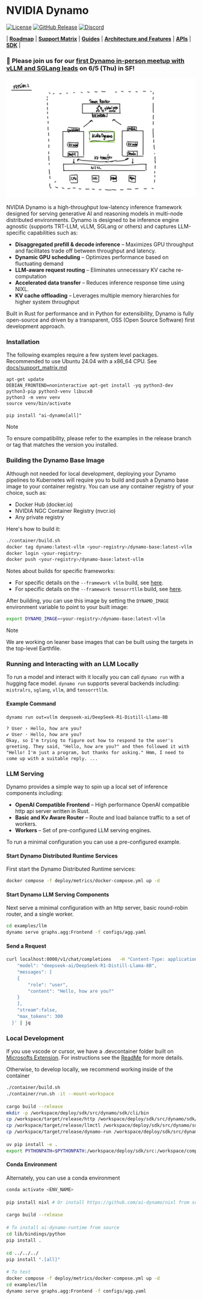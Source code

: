 <!--
SPDX-FileCopyrightText: Copyright (c) 2024-2025 NVIDIA CORPORATION & AFFILIATES. All rights reserved.
SPDX-License-Identifier: Apache-2.0

Licensed under the Apache License, Version 2.0 (the "License");
you may not use this file except in compliance with the License.
You may obtain a copy of the License at

http://www.apache.org/licenses/LICENSE-2.0

Unless required by applicable law or agreed to in writing, software
distributed under the License is distributed on an "AS IS" BASIS,
WITHOUT WARRANTIES OR CONDITIONS OF ANY KIND, either express or implied.
See the License for the specific language governing permissions and
limitations under the License.
-->

# NVIDIA Dynamo

[![License](https://img.shields.io/badge/License-Apache_2.0-blue.svg)](https://opensource.org/licenses/Apache-2.0)
[![GitHub Release](https://img.shields.io/github/v/release/ai-dynamo/dynamo)](https://github.com/ai-dynamo/dynamo/releases/latest)
[![Discord](https://dcbadge.limes.pink/api/server/D92uqZRjCZ?style=flat)](https://discord.gg/nvidia-dynamo)

| **[Roadmap](https://github.com/ai-dynamo/dynamo/issues/762)** | **[Support Matrix](docs/support_matrix.md)** | **[Guides](docs/guides)** | **[Architecture and Features](docs/architecture/architecture.md)** | **[APIs](lib/bindings/python/README.md)** | **[SDK](deploy/dynamo/sdk/README.md)** |

### 📢 **Please join us for our** [ **first Dynamo in-person meetup with vLLM and SGLang leads**](https://events.nvidia.com/nvidiadynamousermeetups) **on 6/5 (Thu) in SF!** ###

![Dynamo architecture](./docs/images/front_page_arch.jpg)

NVIDIA Dynamo is a high-throughput low-latency inference framework designed for serving generative AI and reasoning models in multi-node distributed environments. Dynamo is designed to be inference engine agnostic (supports TRT-LLM, vLLM, SGLang or others) and captures LLM-specific capabilities such as:

- **Disaggregated prefill & decode inference** – Maximizes GPU throughput and facilitates trade off between throughput and latency.
- **Dynamic GPU scheduling** – Optimizes performance based on fluctuating demand
- **LLM-aware request routing** – Eliminates unnecessary KV cache re-computation
- **Accelerated data transfer** – Reduces inference response time using NIXL.
- **KV cache offloading** – Leverages multiple memory hierarchies for higher system throughput

Built in Rust for performance and in Python for extensibility, Dynamo is fully open-source and driven by a transparent, OSS (Open Source Software) first development approach.

### Installation

The following examples require a few system level packages.
Recommended to use Ubuntu 24.04 with a x86_64 CPU. See [docs/support_matrix.md](docs/support_matrix.md)

```
apt-get update
DEBIAN_FRONTEND=noninteractive apt-get install -yq python3-dev python3-pip python3-venv libucx0
python3 -m venv venv
source venv/bin/activate

pip install "ai-dynamo[all]"
```
> [!NOTE]
> To ensure compatibility, please refer to the examples in the release branch or tag that matches the version you installed.

### Building the Dynamo Base Image

Although not needed for local development, deploying your Dynamo pipelines to Kubernetes will require you to build and push a Dynamo base image to your container registry. You can use any container registry of your choice, such as:
- Docker Hub (docker.io)
- NVIDIA NGC Container Registry (nvcr.io)
- Any private registry

Here's how to build it:

```bash
./container/build.sh
docker tag dynamo:latest-vllm <your-registry>/dynamo-base:latest-vllm
docker login <your-registry>
docker push <your-registry>/dynamo-base:latest-vllm
```

Notes about builds for specific frameworks:
- For specific details on the `--framework vllm` build, see [here](examples/llm/README.md).
- For specific details on the `--framework tensorrtllm` build, see [here](examples/tensorrt_llm/README.md).

After building, you can use this image by setting the `DYNAMO_IMAGE` environment variable to point to your built image:
```bash
export DYNAMO_IMAGE=<your-registry>/dynamo-base:latest-vllm
```

> [!NOTE]
> We are working on leaner base images that can be built using the targets in the top-level Earthfile.

### Running and Interacting with an LLM Locally

To run a model and interact with it locally you can call `dynamo
run` with a hugging face model. `dynamo run` supports several backends
including: `mistralrs`, `sglang`, `vllm`, and `tensorrtllm`.

#### Example Command

```
dynamo run out=vllm deepseek-ai/DeepSeek-R1-Distill-Llama-8B
```

```
? User › Hello, how are you?
✔ User · Hello, how are you?
Okay, so I'm trying to figure out how to respond to the user's greeting. They said, "Hello, how are you?" and then followed it with "Hello! I'm just a program, but thanks for asking." Hmm, I need to come up with a suitable reply. ...
```

### LLM Serving

Dynamo provides a simple way to spin up a local set of inference
components including:

- **OpenAI Compatible Frontend** – High performance OpenAI compatible http api server written in Rust.
- **Basic and Kv Aware Router** – Route and load balance traffic to a set of workers.
- **Workers** – Set of pre-configured LLM serving engines.

To run a minimal configuration you can use a pre-configured
example.

#### Start Dynamo Distributed Runtime Services

First start the Dynamo Distributed Runtime services:

```bash
docker compose -f deploy/metrics/docker-compose.yml up -d
```
#### Start Dynamo LLM Serving Components

Next serve a minimal configuration with an http server, basic
round-robin router, and a single worker.

```bash
cd examples/llm
dynamo serve graphs.agg:Frontend -f configs/agg.yaml
```

#### Send a Request

```bash
curl localhost:8000/v1/chat/completions   -H "Content-Type: application/json"   -d '{
    "model": "deepseek-ai/DeepSeek-R1-Distill-Llama-8B",
    "messages": [
    {
        "role": "user",
        "content": "Hello, how are you?"
    }
    ],
    "stream":false,
    "max_tokens": 300
  }' | jq
```

### Local Development

If you use vscode or cursor, we have a .devcontainer folder built on [Microsofts Extension](https://code.visualstudio.com/docs/devcontainers/containers). For instructions see the [ReadMe](.devcontainer/README.md) for more details.

Otherwise, to develop locally, we recommend working inside of the container

```bash
./container/build.sh
./container/run.sh -it --mount-workspace

cargo build --release
mkdir -p /workspace/deploy/sdk/src/dynamo/sdk/cli/bin
cp /workspace/target/release/http /workspace/deploy/sdk/src/dynamo/sdk/cli/bin
cp /workspace/target/release/llmctl /workspace/deploy/sdk/src/dynamo/sdk/cli/bin
cp /workspace/target/release/dynamo-run /workspace/deploy/sdk/src/dynamo/sdk/cli/bin

uv pip install -e .
export PYTHONPATH=$PYTHONPATH:/workspace/deploy/sdk/src:/workspace/components/planner/src
```


#### Conda Environment

Alternately, you can use a conda environment

```bash
conda activate <ENV_NAME>

pip install nixl # Or install https://github.com/ai-dynamo/nixl from source

cargo build --release

# To install ai-dynamo-runtime from source
cd lib/bindings/python
pip install .

cd ../../../
pip install ".[all]"

# To test
docker compose -f deploy/metrics/docker-compose.yml up -d
cd examples/llm
dynamo serve graphs.agg:Frontend -f configs/agg.yaml
```
